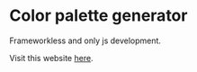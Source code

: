 # Color palette generator

Frameworkless and only js development.

Visit this website [here](https://devmor-coloors.netlify.app/).
